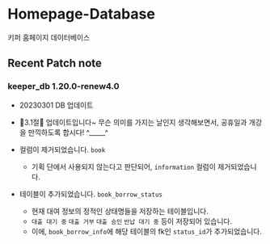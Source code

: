 # Homepage-Database

키퍼 홈페이지 데이터베이스

## Recent Patch note

### keeper_db 1.20.0-renew4.0

- 20230301 DB 업데이트
- 🌺3.1절🌺 업데이트입니다~ 무슨 의미를 가지는 날인지 생각해보면서, 공휴일과 개강을 만끽하도록 합시다! ^_____^

- 컬럼이 제거되었습니다. `book`
    - 기획 단에서 사용되지 않는다고 판단되어, `information` 컬럼이 제거되었습니다.
- 테이블이 추가되었습니다. `book_borrow_status`
    - 현재 대여 정보의 정적인 상태명들을 저장하는 테이블입니다.
    - `대출 대기 중` `대출 거부` `대출 승인` `반납 대기 중` 등이 저장되어 있습니다. 
    - 이에, `book_borrow_info`에 해당 테이블의 fk인 `status_id`가 추가되었습니다.
